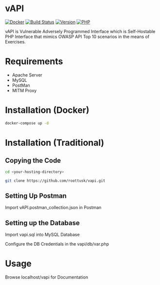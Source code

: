 # vAPI

[![Docker](https://img.shields.io/badge/docker-supported-%2300D1D1)](https://github.com/roottusk/vapi) 
[![Build Status](https://travis-ci.org/roottusk/vapi.svg?branch=master)](https://travis-ci.org/roottusk/vapi) 
[![Version](https://img.shields.io/badge/version-v1.0-blue)](https://github.com/roottusk/vapi) 
[![PHP](https://img.shields.io/badge/php-7.4.7-orange)](https://github.com/roottusk/vapi)

vAPI is Vulnerable Adversely Programmed Interface which is Self-Hostable PHP Interface that mimics OWASP API Top 10 scenarios in the means of Exercises. 


# Requirements

* Apache Server 
* MySQL
* PostMan
* MITM Proxy

# Installation (Docker)

```bash
docker-compose up -d
```

# Installation (Traditional)

## Copying the Code

```bash
cd <your-hosting-directory>
```

```bash
git clone https://github.com/roottusk/vapi.git
```

## Setting Up Postman

Import vAPI.postman_collection.json in Postman

## Setting up the Database

Import vapi.sql into MySQL Database

Configure the DB Credentials in the vapi/db/var.php


# Usage

Browse localhost/vapi for Documentation

